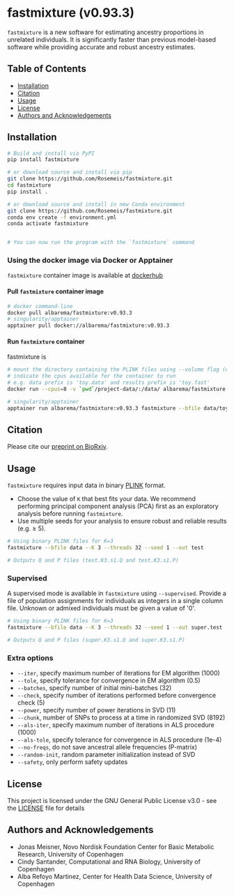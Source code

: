 # fastmixture (v0.93.3)
`fastmixture` is a new software for estimating ancestry proportions in unrelated individuals. It is significantly faster than previous model-based software while providing accurate and robust ancestry estimates.


## Table of Contents
- [Installation](#installation)
- [Citation](#citation)
- [Usage](#usage)
- [License](#license)
- [Authors and Acknowledgements](#authors-and-acknowledgements)

## Installation 
```bash
# Build and install via PyPI
pip install fastmixture

# or download source and install via pip
git clone https://github.com/Rosemeis/fastmixture.git
cd fastmixture
pip install .

# or download source and install in new Conda environment
git clone https://github.com/Rosemeis/fastmixture.git
conda env create -f environment.yml
conda activate fastmixture


# You can now run the program with the `fastmixture` command
```

### Using the docker image via Docker or Apptainer
`fastmixture` container image is available at [dockerhub](https://hub.docker.com/repository/docker/albarema/fastmixture/general)

#### Pull `fastmixture` container image 

```bash
# docker command-line
docker pull albarema/fastmixture:v0.93.3
# singularity/apptainer
apptainer pull docker://albarema/fastmixture:v0.93.3
```

#### Run `fastmixture` container
fastmixture is 
```bash
# mount the directory containing the PLINK files using --volume flag (e.g. `pwd`/project-data/) 
# indicate the cpus available for the container to run
# e.g. data prefix is 'toy.data' and results prefix is 'toy.fast'
docker run --cpus=8 -v `pwd`/project-data/:/data/ albarema/fastmixture:v0.93.3 fastmixture --bfile data/toy.data --K 3 --out data/toy.fast --threads 8

# singularity/apptainer
apptainer run albarema/fastmixture:v0.93.3 fastmixture --bfile data/toy.data --K 3 --out data/toy.fast --threads 8
```

## Citation
Please cite our [preprint on BioRxiv](https://doi.org/10.1101/2024.07.08.602454).

## Usage
`fastmixture` requires input data in binary [PLINK](https://www.cog-genomics.org/plink/1.9/input#bed) format. 
- Choose the value of `K` that best fits your data. We recommend performing principal component analysis (PCA) first as an exploratory analysis before running `fastmixture`.
- Use multiple seeds for your analysis to ensure robust and reliable results (e.g. ≥ 5).

```bash
# Using binary PLINK files for K=3
fastmixture --bfile data --K 3 --threads 32 --seed 1 --out test

# Outputs Q and P files (test.K3.s1.Q and test.K3.s1.P)
```

### Supervised
A supervised mode is available in `fastmixture` using `--supervised`. Provide a file of population assignments for individuals as integers in a single column file. Unknown or admixed individuals must be given a value of '0'.

```bash
# Using binary PLINK files for K=3
fastmixture --bfile data --K 3 --threads 32 --seed 1 --out super.test --supervised data.labels

# Outputs Q and P files (super.K3.s1.Q and super.K3.s1.P)
```

### Extra options
* `--iter`, specify maximum number of iterations for EM algorithm (1000)
* `--tole`, specify tolerance for convergence in EM algorithm (0.5)
* `--batches`, specify number of initial mini-batches (32)
* `--check`, specify number of iterations performed before convergence check (5)
* `--power`, specify number of power iterations in SVD (11)
* `--chunk`, number of SNPs to process at a time in randomized SVD (8192)
* `--als-iter`, specify maximum number of iterations in ALS procedure (1000)
* `--als-tole`, specify tolerance for convergence in ALS procedure (1e-4)
* `--no-freqs`, do not save ancestral allele frequencies (P-matrix)
* `--random-init`, random parameter initialization instead of SVD
* `--safety`, only perform safety updates

## License
This project is licensed under the GNU General Public License v3.0 - see the [LICENSE](./LICENSE) file for details

## Authors and Acknowledgements
- Jonas Meisner, Novo Nordisk Foundation Center for Basic Metabolic Research, University of Copenhagen 
- Cindy Santander, Computational and RNA Biology, University of Copenhagen
- Alba Refoyo Martinez, Center for Health Data Science, University of Copenhagen 
